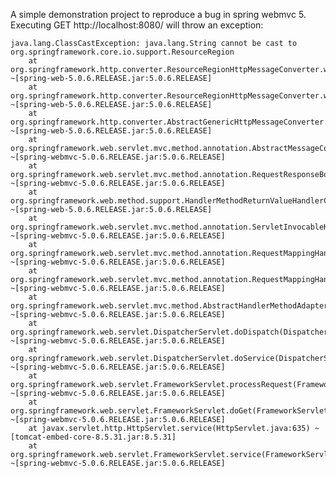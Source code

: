 A simple demonstration project to reproduce a bug in spring webmvc 5.
Executing GET http://localhost:8080/ will throw an exception:

    java.lang.ClassCastException: java.lang.String cannot be cast to org.springframework.core.io.support.ResourceRegion
    	at org.springframework.http.converter.ResourceRegionHttpMessageConverter.writeResourceRegionCollection(ResourceRegionHttpMessageConverter.java:182) ~[spring-web-5.0.6.RELEASE.jar:5.0.6.RELEASE]
    	at org.springframework.http.converter.ResourceRegionHttpMessageConverter.writeInternal(ResourceRegionHttpMessageConverter.java:139) ~[spring-web-5.0.6.RELEASE.jar:5.0.6.RELEASE]
    	at org.springframework.http.converter.AbstractGenericHttpMessageConverter.write(AbstractGenericHttpMessageConverter.java:102) ~[spring-web-5.0.6.RELEASE.jar:5.0.6.RELEASE]
    	at org.springframework.web.servlet.mvc.method.annotation.AbstractMessageConverterMethodProcessor.writeWithMessageConverters(AbstractMessageConverterMethodProcessor.java:272) ~[spring-webmvc-5.0.6.RELEASE.jar:5.0.6.RELEASE]
    	at org.springframework.web.servlet.mvc.method.annotation.RequestResponseBodyMethodProcessor.handleReturnValue(RequestResponseBodyMethodProcessor.java:180) ~[spring-webmvc-5.0.6.RELEASE.jar:5.0.6.RELEASE]
    	at org.springframework.web.method.support.HandlerMethodReturnValueHandlerComposite.handleReturnValue(HandlerMethodReturnValueHandlerComposite.java:82) ~[spring-web-5.0.6.RELEASE.jar:5.0.6.RELEASE]
    	at org.springframework.web.servlet.mvc.method.annotation.ServletInvocableHandlerMethod.invokeAndHandle(ServletInvocableHandlerMethod.java:119) ~[spring-webmvc-5.0.6.RELEASE.jar:5.0.6.RELEASE]
    	at org.springframework.web.servlet.mvc.method.annotation.RequestMappingHandlerAdapter.invokeHandlerMethod(RequestMappingHandlerAdapter.java:877) ~[spring-webmvc-5.0.6.RELEASE.jar:5.0.6.RELEASE]
    	at org.springframework.web.servlet.mvc.method.annotation.RequestMappingHandlerAdapter.handleInternal(RequestMappingHandlerAdapter.java:783) ~[spring-webmvc-5.0.6.RELEASE.jar:5.0.6.RELEASE]
    	at org.springframework.web.servlet.mvc.method.AbstractHandlerMethodAdapter.handle(AbstractHandlerMethodAdapter.java:87) ~[spring-webmvc-5.0.6.RELEASE.jar:5.0.6.RELEASE]
    	at org.springframework.web.servlet.DispatcherServlet.doDispatch(DispatcherServlet.java:991) ~[spring-webmvc-5.0.6.RELEASE.jar:5.0.6.RELEASE]
    	at org.springframework.web.servlet.DispatcherServlet.doService(DispatcherServlet.java:925) ~[spring-webmvc-5.0.6.RELEASE.jar:5.0.6.RELEASE]
    	at org.springframework.web.servlet.FrameworkServlet.processRequest(FrameworkServlet.java:974) ~[spring-webmvc-5.0.6.RELEASE.jar:5.0.6.RELEASE]
    	at org.springframework.web.servlet.FrameworkServlet.doGet(FrameworkServlet.java:866) ~[spring-webmvc-5.0.6.RELEASE.jar:5.0.6.RELEASE]
    	at javax.servlet.http.HttpServlet.service(HttpServlet.java:635) ~[tomcat-embed-core-8.5.31.jar:8.5.31]
    	at org.springframework.web.servlet.FrameworkServlet.service(FrameworkServlet.java:851) ~[spring-webmvc-5.0.6.RELEASE.jar:5.0.6.RELEASE]
